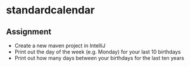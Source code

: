 # standardcalendar

## Assignment

- Create a new maven project in IntelliJ
- Print out the day of the week (e.g. Monday) for your last 10 birthdays
- Print out how many days between your birthdays for the last ten years